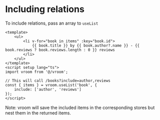 # Including relations
To include relations, pass an array to `useList`
```vue
<template>
    <ul>
        <li v-for="book in items" :key="book.id">
            {{ book.title }} by {{ book.author?.name }} - {{ book.reviews ? book.reviews.length : 0 }} reviews
        </li>
    </ul>
</template>
<script setup lang="ts">
import vroom from '@/vroom';

// This will call /books?include=author,reviews
const { items } = vroom.useList('book', {
    include: ['author', 'reviews']
});
</script>
```

Note: vroom will save the included items in the corresponding stores but nest them in the returned items.
